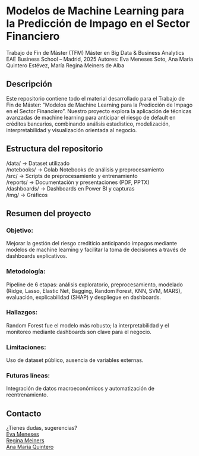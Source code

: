 # Modelos de Machine Learning para la Predicción de Impago en el Sector Financiero
Trabajo de Fin de Máster (TFM)
Máster en Big Data & Business Analytics
EAE Business School – Madrid, 2025
Autores: Eva Meneses Soto, Ana María Quintero Estévez, María Regina Meiners de Alba

## Descripción
Este repositorio contiene todo el material desarrollado para el Trabajo de Fin de Máster:
“Modelos de Machine Learning para la Predicción de Impago en el Sector Financiero”.
Nuestro proyecto explora la aplicación de técnicas avanzadas de machine learning para anticipar el riesgo de default en créditos bancarios, combinando análisis estadístico, modelización, interpretabilidad y visualización orientada al negocio.

## Estructura del repositorio
/data/         → Dataset utilizado  
/notebooks/    → Colab Notebooks de análisis y preprocesamiento  
/src/          → Scripts de preprocesamiento y entrenamiento  
/reports/      → Documentación y presentaciones (PDF, PPTX)  
/dashboards/   → Dashboards en Power BI y capturas  
/img/          → Gráficos  

## Resumen del proyecto
### Objetivo: 
Mejorar la gestión del riesgo crediticio anticipando impagos mediante modelos de machine learning y facilitar la toma de decisiones a través de dashboards explicativos.
### Metodología: 
Pipeline de 6 etapas: análisis exploratorio, preprocesamiento, modelado (Ridge, Lasso, Elastic Net, Bagging, Random Forest, KNN, SVM, MARS), evaluación, explicabilidad (SHAP) y despliegue en dashboards.
### Hallazgos: 
Random Forest fue el modelo más robusto; la interpretabilidad y el monitoreo mediante dashboards son clave para el negocio.
### Limitaciones: 
Uso de dataset público, ausencia de variables externas.
### Futuras líneas: 
Integración de datos macroeconómicos y automatización de reentrenamiento.

## Contacto
¿Tienes dudas, sugerencias?  
[Eva Meneses](https://www.linkedin.com/in/evamenesesoto/)  
[Regina Meiners](https://www.linkedin.com/in/regmeiners/)   
[Ana María Quintero](https://www.linkedin.com/in/anamquintero/)  
